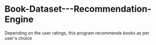 # Book-Dataset---Recommendation-Engine
Depending on the user ratings, this program recommends books as per user's choice
